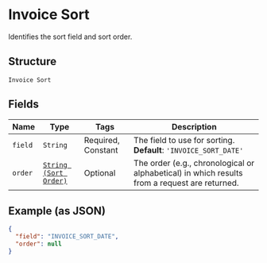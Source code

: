 
# Invoice Sort

Identifies the sort field and sort order.

## Structure

`Invoice Sort`

## Fields

| Name | Type | Tags | Description |
|  --- | --- | --- | --- |
| `field` | `String` | Required, Constant | The field to use for sorting.<br>**Default**: `'INVOICE_SORT_DATE'` |
| `order` | [`String (Sort Order)`](../../doc/models/sort-order.md) | Optional | The order (e.g., chronological or alphabetical) in which results from a request are returned. |

## Example (as JSON)

```json
{
  "field": "INVOICE_SORT_DATE",
  "order": null
}
```


